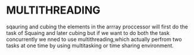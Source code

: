 # MULTITHREADING

sqauring and cubing the elements in the arrray proccessor will first do the task of Squaing and later cubing but if we want to do both the 
task concurrently we nned to use multithreading,which actually perfrom two tasks at one time by using multitasking or time sharing environment.
